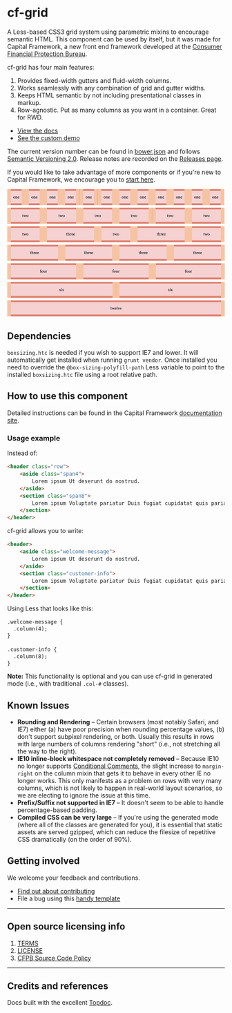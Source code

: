 
# cf-grid

A Less-based CSS3 grid system using parametric mixins to encourage semantic HTML.
This component can be used by itself, but it was made for Capital Framework,
a new front end framework developed at the
[Consumer Financial Protection Bureau](https://cfpb.github.io/).

cf-grid has four main features:

1. Provides fixed-width gutters and fluid-width columns.
2. Works seamlessly with any combination of grid and gutter widths.
3. Keeps HTML semantic by not including presentational classes in markup.
4. Row-agnostic. Put as many columns as you want in a container. Great for RWD.

- [View the docs](https://cfpb.github.io/cf-grid/docs/)
- [See the custom demo](https://cfpb.github.io/cf-grid/custom-demo/)

The current version number can be found in [bower.json](bower.json#L3)
and follows [Semantic Versioning 2.0](http://semver.org/).
Release notes are recorded on the
[Releases page](https://github.com/cfpb/cf-grid/releases/).

If you would like to take advantage of more components or if you're new to
Capital Framework, we encourage you to [start here](https://cfpb.github.io/capital-framework/).

![](screenshot.png)


## Dependencies

`boxsizing.htc` is needed if you wish to support IE7 and lower.
It will automatically get installed when running `grunt vendor`.
Once installed you need to override the `@box-sizing-polyfill-path` Less variable
to point to the installed `boxsizing.htc` file using a root relative path.


## How to use this component

Detailed instructions can be found in the Capital Framework
[documentation site](https://cfpb.github.io/capital-framework/components/).


### Usage example

Instead of:

```html
<header class="row">
    <aside class="span4">
        Lorem ipsum Ut deserunt do nostrud. 
    </aside>
    <section class="span8">
        Lorem ipsum Voluptate pariatur Duis fugiat cupidatat quis pariatur.
    </section>
</header>
```

cf-grid allows you to write:

```html
<header>
    <aside class="welcome-message">
        Lorem ipsum Ut deserunt do nostrud. 
    </aside>
    <section class="customer-info">
        Lorem ipsum Voluptate pariatur Duis fugiat cupidatat quis pariatur.
    </section>
</header>
```

Using Less that looks like this:

```less
.welcome-message {
  .column(4);
}

.customer-info {
  .column(8);
}
```

**Note:**
This functionality is optional and you can use cf-grid in generated mode
(i.e., with traditional `.col-#` classes).


## Known Issues

* **Rounding and Rendering** –
  Certain browsers (most notably Safari, and IE7) either (a) have poor precision when 
  rounding percentage values, (b) don't support subpixel rendering, or both.
  Usually this results in rows with  large numbers of columns rendering "short"
  (i.e., not stretching all the way to the right).
* **IE10 inline-block whitespace not completely removed** –
  Because IE10 no longer supports
  [Conditional Comments](http://msdn.microsoft.com/en-us/library/ms537512(v=vs.85).aspx),
  the slight increase to `margin-right` on the column mixin that gets it to behave in every other IE
  no longer works.
  This only manifests as a problem on rows with very many columns,
  which is not likely to happen in real-world layout scenarios, 
  so we are electing to ignore the issue at this time.
* **Prefix/Suffix not supported in IE7** –
  It doesn't seem to be able to handle percentage-based padding.
* **Compiled CSS can be very large** –
  If you're using the generated mode (where all of the classes are generated for you),
  it is essential that static assets are served gzipped,
  which can reduce the filesize of repetitive CSS dramatically (on the order of 90%).


## Getting involved

We welcome your feedback and contributions.

- [Find out about contributing](CONTRIBUTING.md)
- File a bug using this [handy template](https://github.com/cfpb/cf-grid/issues/new?body=%23%23%20URL%0D%0D%0D%23%23%20Actual%20Behavior%0D%0D%0D%23%23%20Expected%20Behavior%0D%0D%0D%23%23%20Steps%20to%20Reproduce%0D%0D%0D%23%23%20Screenshot&labels=bug)


----

## Open source licensing info
1. [TERMS](TERMS.md)
2. [LICENSE](LICENSE)
3. [CFPB Source Code Policy](https://github.com/cfpb/source-code-policy/)


----

## Credits and references

Docs built with the excellent [Topdoc](https://github.com/topcoat/topdoc/).
